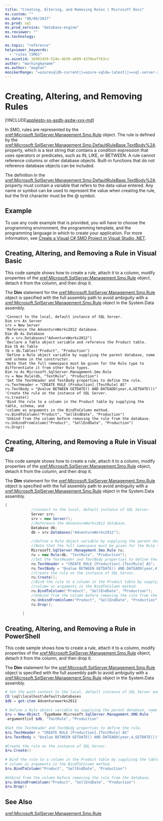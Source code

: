 ```yaml
---
title: "Creating, Altering, and Removing Rules | Microsoft Docs"
ms.custom: ""
ms.date: "08/06/2017"
ms.prod: sql
ms.prod_service: "database-engine"
ms.reviewer: ""
ms.technology: 

ms.topic: "reference"
helpviewer_keywords: 
  - "rules [SMO]"
ms.assetid: 16981459-524e-4b39-a899-4370eaf763cc
author: "markingmyname"
ms.author: "maghan"
monikerRange: "=azuresqldb-current||=azure-sqldw-latest||>=sql-server-2016||=sqlallproducts-allversions||>=sql-server-linux-2017||=azuresqldb-mi-current"
---
```

# Creating, Altering, and Removing Rules
[!INCLUDE[appliesto-ss-asdb-asdw-xxx-md](../../../includes/appliesto-ss-asdb-asdw-xxx-md.md)]

  In SMO, rules are represented by the <xref:Microsoft.SqlServer.Management.Smo.Rule> object. The rule is defined by the <xref:Microsoft.SqlServer.Management.Smo.DefaultRuleBase.TextBody%2A> property, which is a text string that contains a condition expression that uses operators or predicates, such as IN, LIKE, or BETWEEN. A rule cannot reference columns or other database objects. Built-in functions that do not reference database objects can be included.  
  
 The definition in the <xref:Microsoft.SqlServer.Management.Smo.DefaultRuleBase.TextBody%2A> property must contain a variable that refers to the data value entered. Any name or symbol can be used to represent the value when creating the rule, but the first character must be the \@ symbol.  
  
## Example  
 To use any code example that is provided, you will have to choose the programming environment, the programming template, and the programming language in which to create your application. For more information, see [Create a Visual C&#35; SMO Project in Visual Studio .NET](../../../relational-databases/server-management-objects-smo/how-to-create-a-visual-csharp-smo-project-in-visual-studio-net.md).  
  
## Creating, Altering, and Removing a Rule in Visual Basic  
 This code sample shows how to create a rule, attach it to a column, modify properties of the <xref:Microsoft.SqlServer.Management.Smo.Rule> object, detach it from the column, and then drop it.  
  
 The **Dim** statement for the <xref:Microsoft.SqlServer.Management.Smo.Rule> object is specified with the full assembly path to avoid ambiguity with a <xref:Microsoft.SqlServer.Management.Smo.Rule> object in the System.Data assembly.  
  
```VBNET
'Connect to the local, default instance of SQL Server.
Dim srv As Server
srv = New Server
'Reference the AdventureWorks2012 database.
Dim db As Database
db = srv.Databases("AdventureWorks2012")
'Declare a Table object variable and reference the Product table.
Dim tb As Table
tb = db.Tables("Product", "Production")
'Define a Rule object variable by supplying the parent database, name and schema in the constructor. 
'Note that the full namespace must be given for the Rule type to differentiate it from other Rule types.
Dim ru As Microsoft.SqlServer.Management.Smo.Rule
ru = New Rule(db, "TestRule", "Production")
'Set the TextHeader and TextBody properties to define the rule.
ru.TextHeader = "CREATE RULE [Production].[TestRule] AS"
ru.TextBody = "@value BETWEEN GETDATE() AND DATEADD(year,4,GETDATE())"
'Create the rule on the instance of SQL Server.
ru.Create()
'Bind the rule to a column in the Product table by supplying the table, schema, and 
'column as arguments in the BindToColumn method.
ru.BindToColumn("Product", "SellEndDate", "Production")
'Unbind from the column before removing the rule from the database.
ru.UnbindFromColumn("Product", "SellEndDate", "Production")
ru.Drop()
```
  
## Creating, Altering, and Removing a Rule in Visual C#  
 This code sample shows how to create a rule, attach it to a column, modify properties of the <xref:Microsoft.SqlServer.Management.Smo.Rule> object, detach it from the column, and then drop it.  
  
 The **Dim** statement for the <xref:Microsoft.SqlServer.Management.Smo.Rule> object is specified with the full assembly path to avoid ambiguity with a <xref:Microsoft.SqlServer.Management.Smo.Rule> object in the System.Data assembly.  
  
```csharp  
{  
            //Connect to the local, default instance of SQL Server.   
            Server srv;  
            srv = new Server();  
            //Reference the AdventureWorks2012 database.   
            Database db;  
            db = srv.Databases["AdventureWorks2012"];  
  
            //Define a Rule object variable by supplying the parent database, name and schema in the constructor.   
            //Note that the full namespace must be given for the Rule type to differentiate it from other Rule types.   
            Microsoft.SqlServer.Management.Smo.Rule ru;  
            ru = new Rule(db, "TestRule", "Production");  
            //Set the TextHeader and TextBody properties to define the rule.   
            ru.TextHeader = "CREATE RULE [Production].[TestRule] AS";  
            ru.TextBody = "@value BETWEEN GETDATE() AND DATEADD(year,4,GETDATE())";  
            //Create the rule on the instance of SQL Server.   
            ru.Create();  
            //Bind the rule to a column in the Product table by supplying the table, schema, and   
            //column as arguments in the BindToColumn method.   
            ru.BindToColumn("Product", "SellEndDate", "Production");  
            //Unbind from the column before removing the rule from the database.   
            ru.UnbindFromColumn("Product", "SellEndDate", "Production");  
            ru.Drop();  
  
        }  
```  
  
## Creating, Altering, and Removing a Rule in PowerShell  
 This code sample shows how to create a rule, attach it to a column, modify properties of the <xref:Microsoft.SqlServer.Management.Smo.Rule> object, detach it from the column, and then drop it.  
  
 The **Dim** statement for the <xref:Microsoft.SqlServer.Management.Smo.Rule> object is specified with the full assembly path to avoid ambiguity with a <xref:Microsoft.SqlServer.Management.Smo.Rule> object in the System.Data assembly.  
  
```powershell   
# Set the path context to the local, default instance of SQL Server and get a reference to AdventureWorks2012  
CD \sql\localhost\default\databases  
$db = get-item Adventureworks2012  
  
# Define a Rule object variable by supplying the parent database, name and schema in the constructor.   
$ru = New-Object -TypeName Microsoft.SqlServer.Management.SMO.Rule `  
-argumentlist $db, "TestRule", "Production"  
  
#Set the TextHeader and TextBody properties to define the rule.   
$ru.TextHeader = "CREATE RULE [Production].[TestRule] AS"  
$ru.TextBody = "@value BETWEEN GETDATE() AND DATEADD(year,4,GETDATE())"  
  
#Create the rule on the instance of SQL Server.   
$ru.Create()  
  
# Bind the rule to a column in the Product table by supplying the table, schema, and   
# column as arguments in the BindToColumn method.   
$ru.BindToColumn("Product", "SellEndDate", "Production")  
  
#Unbind from the column before removing the rule from the database.   
$ru.UnbindFromColumn("Product", "SellEndDate", "Production")  
$ru.Drop()  
```  
  
## See Also  
 <xref:Microsoft.SqlServer.Management.Smo.Rule>  
  
  
